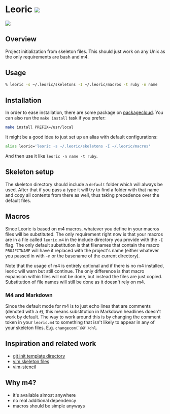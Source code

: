 # Leoric ![](https://travis-ci.org/mrtazz/leoric.svg?branch=master)

![](http://i.imgur.com/yXshPER.png)

## Overview
Project initialization from skeleton files. This should just work on any Unix
as the only requirements are bash and m4.

## Usage

```bash
% leoric -s ~/.leoric/skeletons -I ~/.leoric/macros -t ruby -n name
```

## Installation

In order to ease installation, there are some package on
[packagecloud][packagecloud]. You can also run the `make install` task if you
prefer:

```bash
make install PREFIX=/usr/local
```

It might be a good idea to just set up an alias with default configurations:

```bash
alias leoric='leoric -s ~/.leoric/skeletons -I ~/.leoric/macros'
```

And then use it like `leoric -n name -t ruby`.

## Skeleton setup

The skeleton directory should include a `default` folder which will always be
used. After that if you pass a type it will try to find a folder with that
name and copy all contents from there as well, thus taking precedence over the
default files.

## Macros

Since Leoric is based on m4 macros, whatever you define in your macros files
will be substituted. The only requirement right now is that your macros are in
a file called `leoric.m4` in the include directory you provide with the `-I`
flag. The only default substitution is that filenames that contain the macro
`PROJECTNAME` will have it replaced with the project's name (either whatever
you passed in with `-n` or the basename of the current directory).

Note that the usage of m4 is entirely optional and if there is no m4
installed, leoric will warn but still continue. The only difference is that
macro expansion within files will not be done, but instead the files are just
copied. Substitution of file names will still be done as it doesn't rely on
m4.

### M4 and Markdown
Since the default mode for m4 is to just echo lines that are comments (denoted
with a `#`), this means substitution in Markdown headlines doesn't work by
default. The way to work around this is by changing the comment token in your
`leoric.m4` to something that isn't likely to appear in any of your skeleton
files. E.g. ``changecom(`@@')dnl``.

## Inspiration and related work

- [git init template directory](http://git-scm.com/docs/git-init)
- [vim skeleton files](http://vimdoc.sourceforge.net/htmldoc/autocmd.html#skeleton)
- [vim-stencil](https://github.com/mrtazz/vim-stencil)

## Why m4?

- it's available almost anywhere
- no real additional dependency
- macros should be simple anyways


[packagecloud]: https://packagecloud.io/mrtazz/leoric
